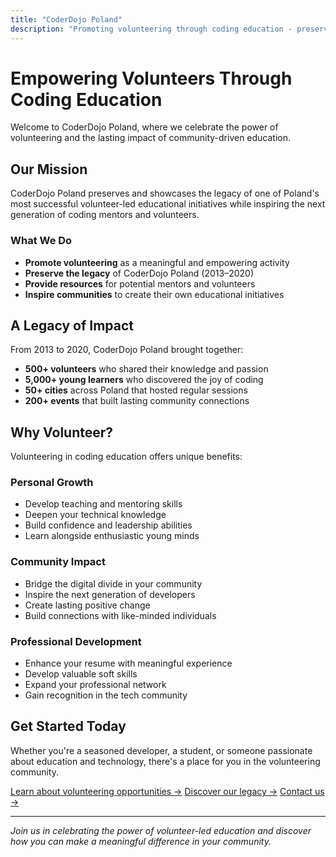 ```yaml
---
title: "CoderDojo Poland"
description: "Promoting volunteering through coding education - preserving the legacy of CoderDojo Poland (2013-2020)"
---
```


# Empowering Volunteers Through Coding Education

Welcome to CoderDojo Poland, where we celebrate the power of volunteering and the lasting impact of community-driven education.

## Our Mission

CoderDojo Poland preserves and showcases the legacy of one of Poland's most successful volunteer-led educational initiatives while inspiring the next generation of coding mentors and volunteers.

### What We Do

- **Promote volunteering** as a meaningful and empowering activity
- **Preserve the legacy** of CoderDojo Poland (2013–2020)
- **Provide resources** for potential mentors and volunteers
- **Inspire communities** to create their own educational initiatives

## A Legacy of Impact

From 2013 to 2020, CoderDojo Poland brought together:
- **500+ volunteers** who shared their knowledge and passion
- **5,000+ young learners** who discovered the joy of coding
- **50+ cities** across Poland that hosted regular sessions
- **200+ events** that built lasting community connections

## Why Volunteer?

Volunteering in coding education offers unique benefits:

### Personal Growth
- Develop teaching and mentoring skills
- Deepen your technical knowledge
- Build confidence and leadership abilities
- Learn alongside enthusiastic young minds

### Community Impact
- Bridge the digital divide in your community
- Inspire the next generation of developers
- Create lasting positive change
- Build connections with like-minded individuals

### Professional Development
- Enhance your resume with meaningful experience
- Develop valuable soft skills
- Expand your professional network
- Gain recognition in the tech community

## Get Started Today

Whether you're a seasoned developer, a student, or someone passionate about education and technology, there's a place for you in the volunteering community.

[Learn about volunteering opportunities →](/volunteer)
[Discover our legacy →](/legacy)
[Contact us →](/contact)

---

*Join us in celebrating the power of volunteer-led education and discover how you can make a meaningful difference in your community.* 